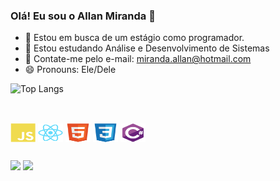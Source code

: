### Olá! Eu sou o Allan Miranda 👋

  - 🔭 Estou em busca de um estágio como programador.
  - 🌱 Estou estudando Análise e Desenvolvimento de Sistemas
  - 📩 Contate-me pelo e-mail: miranda.allan@hotmail.com
  - 😄 Pronouns: Ele/Dele
    
  ![Top Langs](https://github-readme-stats.vercel.app/api/top-langs/?username=AllanVicente&layout=compact&theme=tokyonight)

  ##
  
<div style="display: inline_block"><br>
  <img align="center" alt="Allan-Js" height="30" width="40" src="https://raw.githubusercontent.com/devicons/devicon/master/icons/javascript/javascript-plain.svg">
  <img align="center" alt="Allan-Ts" height="30" width="40" src="https://raw.githubusercontent.com/devicons/devicon/master/icons/react/react-original.svg">
  <img align="center" alt="Allan-HTML" height="30" width="40" src="https://raw.githubusercontent.com/devicons/devicon/master/icons/html5/html5-original.svg">
  <img align="center" alt="Allan-CSS" height="30" width="40" src="https://raw.githubusercontent.com/devicons/devicon/master/icons/css3/css3-original.svg">
  <img align="center" alt="Allan-Python" height="30" width="40" src="https://raw.githubusercontent.com/devicons/devicon/master/icons/csharp/csharp-original.svg">
</div>
  
  ##

  <div style = "align-item: center"> 
  <a href = "mailto:miranda.allan@hotmail.com"><img src="https://img.shields.io/badge/Microsoft_Outlook-0078D4?style=for-the-badge&logo=microsoft-outlook&logoColor=white" target="_blank"></a>
  <a href="https://www.linkedin.com/in/miranda-allan/" target="_blank"><img src="https://img.shields.io/badge/-LinkedIn-%230077B5?style=for-the-badge&logo=linkedin&logoColor=white" target="_blank"></a> 
  
</div>

